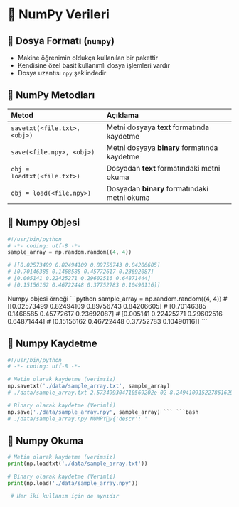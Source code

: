 # 🔢 NumPy Verileri

## 💎 Dosya Formatı \(`numpy`\)

* Makine öğrenimin oldukça kullanılan bir pakettir
* Kendisine özel basit kullanımlı dosya işlemleri vardır
* Dosya uzantısı `npy` şeklindedir

## 💠 NumPy Metodları

| Metod | Açıklama |
| :--- | :--- |
| `savetxt(<file.txt>, <obj>)` | Metni dosyaya **text** formatında kaydetme |
| `save(<file.npy>, <obj>)` | Metni dosyaya **binary** formatında kaydetme |
| `obj = loadtxt(<file.txt>)` | Dosyadan **text** formatındaki metni okuma |
| `obj = load(<file.npy>)` | Dosyadan **binary** formatındaki metni okuma |

## 🧃 Numpy Objesi

```python
#!/usr/bin/python
# -*- coding: utf-8 -*-
sample_array = np.random.random((4, 4)) 

# [[0.02573499 0.82494109 0.89756743 0.84206605]
# [0.70146385 0.1468585 0.45772617 0.23692087]
# [0.005141 0.22425271 0.29602516 0.64871444]
# [0.15156162 0.46722448 0.37752783 0.10490116]]		
```

Numpy objesi örneği \`\`\`python sample\_array = np.random.random\(\(4, 4\)\) \# \[\[0.02573499 0.82494109 0.89756743 0.84206605\] \# \[0.70146385 0.1468585 0.45772617 0.23692087\] \# \[0.005141 0.22425271 0.29602516 0.64871444\] \# \[0.15156162 0.46722448 0.37752783 0.10490116\]\] \`\`\`

## 💾 Numpy Kaydetme

```python
#!/usr/bin/python
# -*- coding: utf-8 -*-

# Metin olarak kaydetme (verimsiz)
np.savetxt('./data/sample_array.txt', sample_array)
# ./data/sample_array.txt 2.573499304710569202e-02 8.249410915227861629e-01 8.975674256604490031e-01 8.420660467417920847e-01 7.014638530667735017e-01 1.468584962112742254e-01 4.577261675584743950e-01 2.369208677107362826e-01 5.140998044749989226e-03 2.242527110614195296e-01 2.960251573689319793e-01 6.487144382421085043e-01 1.515616208846672919e-01 4.672244790863220310e-01 3.775278308063384491e-01 1.049011560631800677e-01

# Binary olarak kaydetme (Verimli)
np.save('./data/sample_array.npy', sample_array) ``` ```bash
# ./data/sample_array.npy NUMPYv{'descr': '
```

## 👀 Numpy Okuma

```python
# Metin olarak kaydetme (verimsiz)
print(np.loadtxt('./data/sample_array.txt'))

# Binary olarak kaydetme (Verimli)
print(np.load('./data/sample_array.npy'))

 # Her iki kullanım için de aynıdır
```

